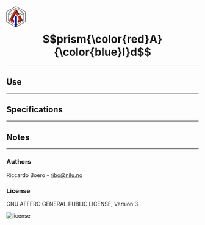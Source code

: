 # <img src="figures/prismAId_logo.png" alt="logo" width="50"/> $$prism{\color{red}A}{\color{blue}I}d$$




* * *

## Use

* * *

## Specifications

* * *

## Notes

* * *

### Authors

Riccardo Boero - ribo@nilu.no

### License
GNU AFFERO GENERAL PUBLIC LICENSE, Version 3

<img src="https://www.gnu.org/graphics/agplv3-155x51.png" alt="license" width="155"/>
